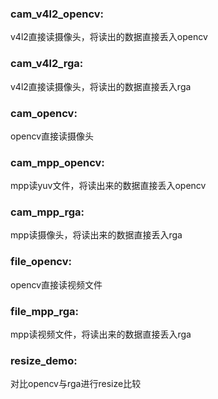 ### cam_v4l2_opencv:
v4l2直接读摄像头，将读出的数据直接丢入opencv

### cam_v4l2_rga:
v4l2直接读摄像头，将读出的数据直接丢入rga

### cam_opencv:
opencv直接读摄像头

### cam_mpp_opencv:
mpp读yuv文件，将读出来的数据直接丢入opencv

### cam_mpp_rga:
mpp读摄像头，将读出来的数据直接丢入rga

### file_opencv:
opencv直接读视频文件

### file_mpp_rga:
mpp读视频文件，将读出来的数据直接丢入rga

### resize_demo:
对比opencv与rga进行resize比较
